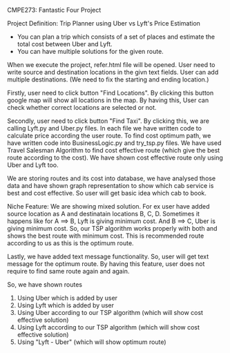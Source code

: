 CMPE273: Fantastic Four Project

Project Definition: Trip Planner using Uber vs Lyft's Price Estimation

  - You can plan a trip which consists of a set of places and estimate the total cost between Uber and Lyft.
  - You can have multiple solutions for the given route.
  
  
When we execute the project, refer.html file will be opened. User need to write source and destination locations in the givn text fields. User can add multiple destinations. (We need to fix the starting and ending location.)

Firstly, user need to click button "Find Locations". By clicking this button google map will show all locations in the map. By having this, User can check whether correct locations are selected or not.

Secondly, user need to click button "Find Taxi". By clicking this, we are calling Lyft.py and Uber.py files. In each file we have written code to calculate price according the user route. To find cost optimum path, we have written code into BusinessLogic.py and try_tsp.py files.
We have used Travel Salesman Algorithm to find cost effective route (which give the best route according to the cost).
We have shown cost effective route only using Uber and Lyft too.

We are storing routes and its cost into database, we have analysed those data and have shown graph representation to show which cab service is best and cost effective. So user will get basic idea which cab to book.

Niche Feature: We are showing mixed solution. For ex user have added source location as A and destinatain locations B, C, D. Sometimes it happens like for A ==> B, Lyft is giving minimum cost. And B ==> C, Uber is giving minimum cost. So, our TSP algorithm works properly with both and shows the best route with minimum cost. This is recommended route according to us as this is the optimum route.

Lastly, we have added text message functionality. So, user will get text message for the optimum route. By having this feature, user does not require to find same route again and again.

So, we have shown routes 
1) Using Uber which is added by user
2) Using Lyft which is added by user
3) Using Uber according to our TSP algorithm (which will show cost effective solution)
4) Using Lyft according to our TSP algorithm (which will show cost effective solution)
5) Using "Lyft - Uber" (which will show optimum route)
